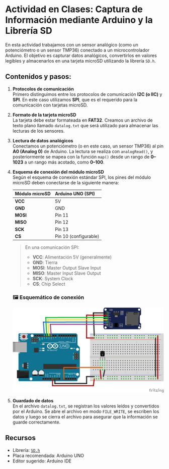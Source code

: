 # Actividad en Clases: Captura de Información mediante Arduino y la Librería SD

En esta actividad trabajamos con un sensor analógico (como un potenciómetro o un sensor TMP36) conectado a un microcontrolador Arduino. El objetivo es capturar datos analógicos, convertirlos en valores legibles y almacenarlos en una tarjeta microSD utilizando la librería `SD.h`.

## Contenidos y pasos:

1. **Protocolos de comunicación**  
   Primero distinguimos entre los protocolos de comunicación **I2C (o IIC)** y **SPI**. En este caso utilizamos **SPI**, que es el requerido para la comunicación con tarjetas microSD.

2. **Formato de la tarjeta microSD**  
   La tarjeta debe estar formateada en **FAT32**. Creamos un archivo de texto plano llamado `datalog.txt` que será utilizado para almacenar las lecturas de los sensores.

3. **Lectura de datos analógicos**  
   Conectamos un potenciómetro (o en este caso, un sensor TMP36) al pin **A0 (Analog 0)** de Arduino. La lectura se realiza con `analogRead()`, y posteriormente se mapea con la función `map()` desde un rango de **0–1023** a un rango más acotado, como **0–100**.

4. **Esquema de conexión del módulo microSD**  
   Según el esquema de conexión estándar SPI, los pines del módulo microSD deben conectarse de la siguiente manera:

   | Módulo microSD | Arduino UNO (SPI) |
   |----------------|-------------------|
   | **VCC**        | 5V                |
   | **GND**        | GND               |
   | **MOSI**       | Pin 11            |
   | **MISO**       | Pin 12            |
   | **SCK**        | Pin 13            |
   | **CS**         | Pin 10 (configurable) |

   > En una comunicación SPI:  
   > - **VCC**: Alimentación 5V (generalmente)  
   > - **GND**: Tierra  
   > - **MOSI**: Master Output Slave Input  
   > - **MISO**: Master Input Slave Output  
   > - **SCK**: System Clock  
   > - **CS**: Chip Select  

   ### 🖼 Esquemático de conexión  
   ![Esquemático de conexión con TMP36 y módulo microSD](./tmp35_SD.png)

5. **Guardado de datos**  
   En el archivo `datalog.txt`, se registran los valores leídos y convertidos por el Arduino. Se abre el archivo en modo `FILE_WRITE`, se escriben los datos y luego se cierra el archivo para asegurar que la información se guarde correctamente.

## Recursos
- Librería: [`SD.h`](https://www.arduino.cc/en/Reference/SD)
- Placa recomendada: Arduino UNO
- Editor sugerido: Arduino IDE
